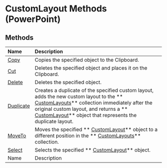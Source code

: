 
# CustomLayout Methods (PowerPoint)

## Methods



|**Name**|**Description**|
|:-----|:-----|
| [Copy](6ad8ab68-0e94-761e-d352-96eb2f8f795c.md)|Copies the specified object to the Clipboard.|
| [Cut](e27f9ba5-d933-5e2d-e71c-e1757941bde1.md)|Deletes the specified object and places it on the Clipboard.|
| [Delete](31f678ea-768c-d7c7-7ea9-7007f6e12ad4.md)|Deletes the specified object.|
| [Duplicate](c4e0703e-5cd8-c305-bbc9-71b845ff4aba.md)|Creates a duplicate of the specified custom layout, adds the new custom layout to the  ** [CustomLayouts](9ce682fb-545c-55cb-e9ac-3475f7556af1.md)** collection immediately after the original custom layout, and returns a ** [CustomLayout](67829704-0314-aed2-5415-6736cefc197e.md)** object that represents the duplicate layout.|
| [MoveTo](0efa5d50-0dd8-bcaa-5c05-1493c40c5b45.md)|Moves the specified  ** [CustomLayout](67829704-0314-aed2-5415-6736cefc197e.md)** object to a different position in the ** [CustomLayouts](9ce682fb-545c-55cb-e9ac-3475f7556af1.md)** collection.|
| [Select](066d394e-2e5d-0d34-7bf5-438e3b72d908.md)|Selects the specified  ** [CustomLayout](67829704-0314-aed2-5415-6736cefc197e.md)** object.|
|Name|Description|
